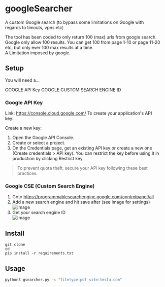 # googleSearcher
A custom Google search (to bypass some limitations on Google with regards to timouts, vpns etc)

The tool has been coded to only return 100 (max) urls from google search. Google only allow 100 results. You can get 100 from page 1-10 or page 11-20 etc, but only ever 100 max results at a time.  
A Limitation imposed by google. 

## Setup

You will need a...

GOOGLE API Key
GOOGLE CUSTOM SEARCH ENGINE ID

### Google API Key

Link: https://console.cloud.google.com/
To create your application's API key:

Create a new key:

1. Open the Google API Console.
2. Create or select a project.
3. On the Credentials page, get an existing API key or create a new one (Create credentials > API key). You can restrict the key before using it in production by clicking Restrict key.
> To prevent quota theft, secure your API key following these best practices.

### Google CSE (Custom Search Engine)

1. Goto https://programmablesearchengine.google.com/controlpanel/all
2. Add a new search engine and hit save after (see image for settings) 
![image](https://github.com/AssassinUKG/googleSearcher/assets/5285547/86a3dda2-b104-4741-bad3-dc6659084e9a)
3. Get your search engine ID  
![image](https://github.com/AssassinUKG/googleSearcher/assets/5285547/cb664dc2-eb03-417d-8dd3-d3f721f7d9e0)

## Install

```
git clone
cd
pip install -r requirements.txt
```


## Usage

```bash
python3 gsearcher.py -s "filetype:pdf site:tesla.com"
```
